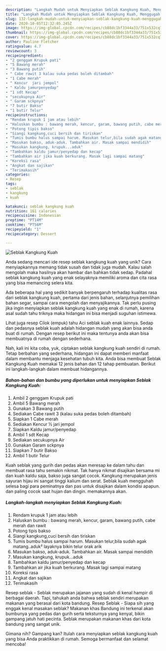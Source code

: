 ```yaml
---
description: "Langkah Mudah untuk Menyiapkan Seblak Kangkung Kuah, Menggugah Selera"
title: "Langkah Mudah untuk Menyiapkan Seblak Kangkung Kuah, Menggugah Selera"
slug: 132-langkah-mudah-untuk-menyiapkan-seblak-kangkung-kuah-menggugah-selera
date: 2020-10-05T12:32:05.245Z
image: https://img-global.cpcdn.com/recipes/cb88dc1bf3344a33/751x532cq70/seblak-kangkung-kuah-foto-resep-utama.jpg
thumbnail: https://img-global.cpcdn.com/recipes/cb88dc1bf3344a33/751x532cq70/seblak-kangkung-kuah-foto-resep-utama.jpg
cover: https://img-global.cpcdn.com/recipes/cb88dc1bf3344a33/751x532cq70/seblak-kangkung-kuah-foto-resep-utama.jpg
author: Pauline Fletcher
ratingvalue: 4.7
reviewcount: 3
recipeingredient:
- "2 genggam Krupuk pati"
- "5 Bawang merah"
- "3 Bawang putih"
- " Cabe rawit 3 kalau suka pedas boleh ditambah"
- "1 Cabe merah"
- " Kencur  jari jempol"
- " Kaldu jamurpenyedap"
- "1 sdt Kecap"
- "secukupnya Air"
- " Garam sckpnya"
- "7 butir Bakso"
- "1 butir Telur"
recipeinstructions:
- "Rendam krupuk 1 jam atau lebih"
- "Haluskan bumbu : bawang merah, kencur, garam, bawang putih, cabe merah dan rawit"
- "Potong tipis bakso"
- "Siangi kangkung,cuci bersih dan tiriskan"
- "Tumis bumbu halus sampai harum. Masukan telur,bila sudah agak matang..aduk² layaknya bikin telur orak arik"
- "Masukan bakso, aduk-aduk. Tambahkan air. Masak sampai mendidih"
- "Masukan kangkung, krupuk...aduk"
- "Tambahkan kaldu jamur/penyedap dan kecap"
- "Tambahkan air jika kuah berkurang. Masak lagi sampai matang"
- "Koreksi rasa"
- "Angkat dan sajikan"
- "Terimakasih"
categories:
- Resep
tags:
- seblak
- kangkung
- kuah

katakunci: seblak kangkung kuah 
nutrition: 161 calories
recipecuisine: Indonesian
preptime: "PT14M"
cooktime: "PT56M"
recipeyield: "1"
recipecategory: Dessert

---
```



![Seblak Kangkung Kuah](https://img-global.cpcdn.com/recipes/cb88dc1bf3344a33/751x532cq70/seblak-kangkung-kuah-foto-resep-utama.jpg)

Anda sedang mencari ide resep seblak kangkung kuah yang unik? Cara menyiapkannya memang tidak susah dan tidak juga mudah. Kalau salah mengolah maka hasilnya akan hambar dan bahkan tidak sedap. Padahal seblak kangkung kuah yang enak selayaknya memiliki aroma dan cita rasa yang bisa memancing selera kita.

Ada beberapa hal yang sedikit banyak berpengaruh terhadap kualitas rasa dari seblak kangkung kuah, pertama dari jenis bahan, selanjutnya pemilihan bahan segar, sampai cara mengolah dan menyajikannya. Tak perlu pusing jika ingin menyiapkan seblak kangkung kuah yang enak di rumah, karena asal sudah tahu triknya maka hidangan ini bisa menjadi suguhan istimewa.

Lihat juga resep Cilok (empuk) tahu Aci seblak kuah enak lainnya. Sedap dan pedasnya seblak kuah adalah hidangan mudah yang akan bisa anda buat di rumah. Dengan resep berikut ini maka tentunya anda akan bisa membuatnya di rumah dengan sederhana.


Nah, kali ini kita coba, yuk, ciptakan seblak kangkung kuah sendiri di rumah. Tetap berbahan yang sederhana, hidangan ini dapat memberi manfaat dalam membantu menjaga kesehatan tubuh kita. Anda bisa membuat Seblak Kangkung Kuah memakai 12 jenis bahan dan 12 tahap pembuatan. Berikut ini langkah-langkah dalam membuat hidangannya.

<!--inarticleads1-->

##### Bahan-bahan dan bumbu yang diperlukan untuk menyiapkan Seblak Kangkung Kuah:

1. Ambil 2 genggam Krupuk pati
1. Ambil 5 Bawang merah
1. Gunakan 3 Bawang putih
1. Sediakan  Cabe rawit 3 (kalau suka pedas boleh ditambah)
1. Siapkan 1 Cabe merah
1. Sediakan  Kencur ½ jari jempol
1. Siapkan  Kaldu jamur/penyedap
1. Ambil 1 sdt Kecap
1. Sediakan secukupnya Air
1. Gunakan  Garam sckpnya
1. Siapkan 7 butir Bakso
1. Ambil 1 butir Telur


Kuah seblak yang gurih dan pedas akan meresap ke dalam tahu dan membuat rasa tahu semakin nikmat. Tak hanya nikmat disajikan bersama mi dan kuah kaldu saja, bakso juga sangat cocok. Kangkung merupakan jenis sayuran hijau ini sangat tinggi kalium dan serat. Seblak kuah mengguhah selesa bagi para peminatnya dan pas untuk disajikan dalam kondisi apapun. dan paling cocok saat hujan dan dingin. memakannya akan. 

<!--inarticleads2-->

##### Langkah-langkah menyiapkan Seblak Kangkung Kuah:

1. Rendam krupuk 1 jam atau lebih
1. Haluskan bumbu : bawang merah, kencur, garam, bawang putih, cabe merah dan rawit
1. Potong tipis bakso
1. Siangi kangkung,cuci bersih dan tiriskan
1. Tumis bumbu halus sampai harum. Masukan telur,bila sudah agak matang..aduk² layaknya bikin telur orak arik
1. Masukan bakso, aduk-aduk. Tambahkan air. Masak sampai mendidih
1. Masukan kangkung, krupuk...aduk
1. Tambahkan kaldu jamur/penyedap dan kecap
1. Tambahkan air jika kuah berkurang. Masak lagi sampai matang
1. Koreksi rasa
1. Angkat dan sajikan
1. Terimakasih


Resep seblak - Seblak merupakan jajanan yang sudah di kenal hampir di berbagai daerah. Tapi, tahukah anda bahwa seblak sendiri merupakan makanan yang berasal dari kota bandung. Resep Seblak - Siapa sih yang enggak kenal masakan seblak? Makanan khas Bandung ini terkenal akan bumbunya yang pedas dan gurih serta teksturnya yang kenyal, bikin gampang jatuh hati pecinta. Seblak merupakan makanan khas dari kota bandung yang sangat unik. 

Gimana nih? Gampang kan? Itulah cara menyiapkan seblak kangkung kuah yang bisa Anda praktikkan di rumah. Semoga bermanfaat dan selamat mencoba!
